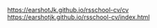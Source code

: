 https://earshotJk.github.io/rsschool-cv/cv <br />
https://earshotjk.github.io/rsschool-cv/index.html

